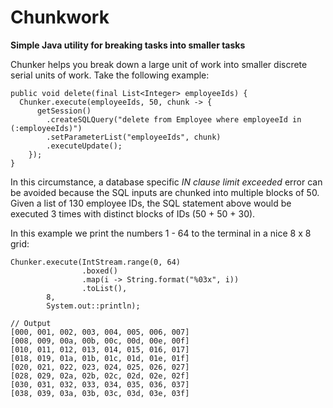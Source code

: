 Chunkwork
=========

__Simple Java utility for breaking tasks into smaller tasks__

Chunker helps you break down a large unit of work into smaller discrete serial units of work.  Take the following example:

    public void delete(final List<Integer> employeeIds) {
      Chunker.execute(employeeIds, 50, chunk -> {
          getSession()
            .createSQLQuery("delete from Employee where employeeId in (:employeeIds)")
            .setParameterList("employeeIds", chunk)
            .executeUpdate();
        });
    }

In this circumstance, a database specific _IN clause limit exceeded_ error can be avoided because the SQL inputs are chunked into multiple blocks of 50.  Given a list of 130 employee IDs, the SQL statement above would be executed 3 times with distinct blocks of IDs (50 + 50 + 30).

In this example we print the numbers 1 - 64 to the terminal in a nice 8 x 8 grid:

    Chunker.execute(IntStream.range(0, 64)
                    .boxed()
                    .map(i -> String.format("%03x", i))
                    .toList(),
            8,
            System.out::println);

    // Output
    [000, 001, 002, 003, 004, 005, 006, 007]
    [008, 009, 00a, 00b, 00c, 00d, 00e, 00f]
    [010, 011, 012, 013, 014, 015, 016, 017]
    [018, 019, 01a, 01b, 01c, 01d, 01e, 01f]
    [020, 021, 022, 023, 024, 025, 026, 027]
    [028, 029, 02a, 02b, 02c, 02d, 02e, 02f]
    [030, 031, 032, 033, 034, 035, 036, 037]
    [038, 039, 03a, 03b, 03c, 03d, 03e, 03f]
